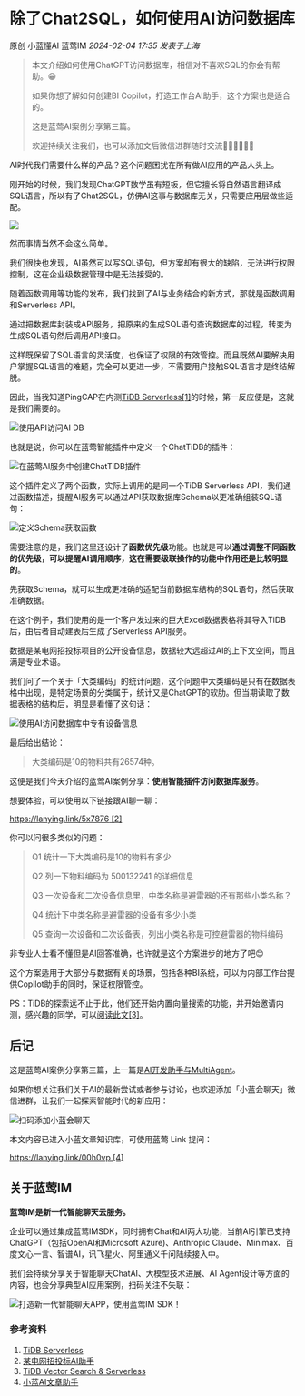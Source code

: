 # 除了Chat2SQL，如何使用AI访问数据库

原创 小蓝懂AI 蓝莺IM _2024-02-04 17:35_ _发表于上海_

> 本文介绍如何使用ChatGPT访问数据库，相信对不喜欢SQL的你会有帮助。😁
> 
> 如果你想了解如何创建BI Copilot，打造工作台AI助手，这个方案也是适合的。
> 
> 这是蓝莺AI案例分享第三篇。
> 
> 欢迎持续关注我们，也可以添加文后微信进群随时交流👏🏻👏🏻👏🏻

AI时代我们需要什么样的产品？这个问题困扰在所有做AI应用的产品人头上。

刚开始的时候，我们发现ChatGPT数学虽有短板，但它擅长将自然语言翻译成SQL语言，所以有了Chat2SQL，仿佛AI这事与数据库无关，只需要应用层做些适配。

![](../assets/articles/autogen-4a81e3c77672f77d69260404f3f13d03c5af7cae7a40b1af92c3643b9a6ba3de.jpeg)

然而事情当然不会这么简单。

我们很快也发现，AI虽然可以写SQL语句，但方案却有很大的缺陷，无法进行权限控制，这在企业级数据管理中是无法接受的。

随着函数调用等功能的发布，我们找到了AI与业务结合的新方式，那就是函数调用和Serverless API。

通过把数据库封装成API服务，把原来的生成SQL语句查询数据库的过程，转变为生成SQL语句然后调用API接口。

这样既保留了SQL语言的灵活度，也保证了权限的有效管控。而且既然AI要解决用户掌握SQL语言的难题，完全可以更进一步，不需要用户接触SQL语言才是终结解脱。

因此，当我知道PingCAP在内测[TiDB Serverless\[1\]](https://tidb.cloud/?_gl=11ep1exl*_gaMTk1Njk1NjY2MC4xNzA3MDI0MTY4_ga_3JVXJ41175MTcwNzAyNDE2Ny4xLjEuMTcwNzAyNDMyNC42MC4wLjA)的时候，第一反应便是，这就是我们需要的。

![使用API访问AI DB](../assets/articles/autogen-2666de5a06dd27197bc582422a4435c6df31e248611b6a937dd6f5857edfc692.png)

也就是说，你可以在蓝莺智能插件中定义一个ChatTiDB的插件：

![在蓝莺AI服务中创建ChatTiDB插件](../assets/articles/autogen-9a511a14959950d24142c8dd375f2534e6e5c98fc4bde5109e74f5238d444f1e.png)

这个插件定义了两个函数，实际上调用的是同一个TiDB Serverless API，我们通过函数描述，提醒AI服务可以通过API获取数据库Schema以更准确组装SQL语句：

![定义Schema获取函数](../assets/articles/autogen-36ceb4bd2505f73ca1ddbb40e1b62a79ae26669ce966c5cfc7b700005db1654e.png)

需要注意的是，我们这里还设计了**函数优先级**功能。也就是可以**通过调整不同函数的优先级，可以提醒AI调用顺序，这在需要级联操作的功能中作用还是比较明显的**。

先获取Schema，就可以生成更准确的适配当前数据库结构的SQL语句，然后获取准确数据。

在这个例子，我们使用的是一个客户发过来的巨大Excel数据表格将其导入TiDB后，由后者自动建表后生成了Serverless API服务。

数据是某电网招投标项目的公开设备信息，数据较大远超过AI的上下文空间，而且满是专业术语。

我们问了一个关于「大类编码」的统计问题，这个问题中大类编码是只有在数据表格中出现，是特定场景的分类属于，统计又是ChatGPT的软肋。但当期读取了数据表格的结构后，明显是看懂了这句话：

![使用AI访问数据库中专有设备信息](../assets/articles/autogen-fbe335e1b8df479e6fd4701f2dbc49b51e6abdbd272e75804f2acdd69f4cff85.jpeg)

最后给出结论：

> 大类编码是10的物料共有26574种。

这便是我们今天介绍的蓝莺AI案例分享：**使用智能插件访问数据库服务**。

想要体验，可以使用以下链接跟AI聊一聊：

[https://lanying.link/5x7876 \[2\]](https://lanying.link/5x7876)

你可以问很多类似的问题：

> Q1 统计一下大类编码是10的物料有多少
> 
> Q2 列一下物料编码为 500132241 的详细信息
> 
> Q3 一次设备和二次设备信息里，中类名称是避雷器的还有那些小类名称？
> 
> Q4 统计下中类名称是避雷器的设备有多少小类
> 
> Q5 查询一次设备和二次设备表，列出小类名称是可控避雷器的物料编码

非专业人士看不懂但是AI回答准确，也许就是这个方案进步的地方了吧😊

这个方案适用于大部分与数据有关的场景，包括各种BI系统，可以为内部工作台提供Copilot助手的同时，保证权限管控。

PS：TiDB的探索远不止于此，他们还开始内置向量搜索的功能，并开始邀请内测，感兴趣的同学，可以[阅读此文\[3\]](https://www.pingcap.com/blog/integrating-vector-search-into-tidb-for-ai-applications/)。

## 后记

这是蓝莺AI案例分享第三篇，上一篇是[AI开发助手与MultiAgent](https://docs.lanyingim.com/articles/product-and-technologies/2024-be-kind-to-programmers-give-them-an-AI-assistant-first.html)。

如果你想关注我们关于AI的最新尝试或者参与讨论，也欢迎添加「小蓝会聊天」微信进群，让我们一起探索智能时代的新应用：

![扫码添加小蓝会聊天](../assets/articles/autogen-5d8b60effd72306cf5e0fbd4c1eda8269dd75bcde3679710d310f6541420ffb1.png)

本文内容已进入小蓝文章知识库，可使用蓝莺 Link 提问：

[https://lanying.link/00h0vp \[4\]](https://lanying.link/00h0vp)

## 关于蓝莺IM

**蓝莺IM是新一代智能聊天云服务。**

企业可以通过集成蓝莺IMSDK，同时拥有Chat和AI两大功能，当前AI引擎已支持ChatGPT（包括OpenAI和Microsoft Azure)、Anthropic Claude、Minimax、百度文心一言、智谱AI，讯飞星火、阿里通义千问陆续接入中。

我们会持续分享关于智能聊天ChatAI、大模型技术进展、AI Agent设计等方面的内容，也会分享典型AI应用案例，扫码关注不失联：

![打造新一代智能聊天APP，使用蓝莺IM SDK！](../assets/articles/autogen-20269538e00e0ddb6d6943e64f4e231fe573e37747283ab32bae58095aea24f5.jpeg)

### 参考资料

1. [TiDB Serverless](https://tidb.cloud/?_gl=11ep1exl*_gaMTk1Njk1NjY2MC4xNzA3MDI0MTY4_ga_3JVXJ41175MTcwNzAyNDE2Ny4xLjEuMTcwNzAyNDMyNC42MC4wLjA)
2. [某电网招投标AI助手](https://lanying.link/5x7876)
3. [TiDB Vector Search & Serverless](https://www.pingcap.com/blog/integrating-vector-search-into-tidb-for-ai-applications/)
4. [小蓝AI文章助手](https://lanying.link/00h0vp)
